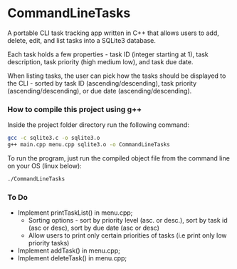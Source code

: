 # CommandLineTasks

A portable CLI task tracking app written in C++ that allows users to add, delete, edit, and list tasks into a SQLite3 database.

Each task holds a few properties - task ID (integer starting at 1), task description, task priority (high medium low), and task due date.

When listing tasks, the user can pick how the tasks should be displayed to the CLI - sorted by task ID (ascending/descending), task priority (ascending/descending), or due date (ascending/descending).

### How to compile this project using g++

Inside the project folder directory run the following command:

```bash
gcc -c sqlite3.c -o sqlite3.o
g++ main.cpp menu.cpp sqlite3.o -o CommandLineTasks
```

To run the program, just run the compiled object file from the command line on your OS (linux below):
```bash
./CommandLineTasks
```

### To Do

- Implement printTaskList() in menu.cpp;
  - Sorting options - sort by priority level (asc. or desc.), sort by task id (asc or desc), sort by due date (asc or desc)
  - Allow users to print only certain priorities of tasks (i.e print only low priority tasks)
- Implement addTask() in menu.cpp;
- Implement deleteTask() in menu.cpp;
